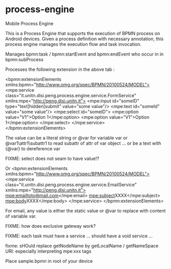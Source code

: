 # process-engine
Mobile Process Engine

This is a Process Engine that supports the execution of BPMN process on Android devices.
Given a process definition with necessary annotation, this process engine manages the execution flow and task invocation.

Manages bpmn:task / bpmn:startEvent and bpmn:endEvent who occur in in bpmn:subProcess

Processes the following extension in the above tab :

<bpmn:extensionElements xmlns:bpmn="http://www.omg.org/spec/BPMN/20100524/MODEL">
    <mpe:service class="it.unitn.disi.peng.process.engine.service.FormService" xmlns:mpe="http://peng.disi.unitn.it">
        <mpe:input id="someID" type="text|hidden|submit" value="some value"/> <!-- HTML Style -->
        <mpe:text id="someId" value="some value"/> <!-- Display some text -->
        <mpe:select id="someID">
            <mpe:option value="V1">Option 1</mpe:option>
            <mpe:option value="V1">Option 1</mpe:option>
        </mpe:select>
    </mpe:service>
</bpmn:extensionElements>

The value can be a literal string or @var for variable var or @var1\attr1\subattr1 to read subattr of attr of var object ...
or be a text with {@var} to dereference var

FIXME: select does not seam to have value!?

Or
<bpmn:extensionElements xmlns:bpmn="http://www.omg.org/spec/BPMN/20100524/MODEL">
    <mpe:service class="it.unitn.disi.peng.process.engine.service.EmailService" xmlns:mpe="http://peng.disi.unitn.it">
        <mpe:email>toto@mail.com</mpe:email>
        <mpe:subject>XXXX</mpe:subject>
        <mpe:body>XXXX</mpe:body>
    </mpe:service>
</bpmn:extensionElements>

For email, any value is either the static value or @var to replace with content of variable var.


FIXME: how does exclusive gateway work?

FIXME: each task must have a service ... should have a void service ...

fixme: sHOuld replace getNodeName by getLocalName / getNameSpace URI: especially interpreting mpe:xxx tags

Place sample.bpmn in root of your device